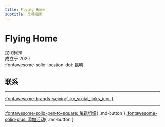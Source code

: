 ```yaml
---
title: Flying Home
subtitle: 昆明摇摆
---
```


# Flying Home

昆明摇摆  
成立于 2020  
:fontawesome-solid-location-dot: 昆明  


## 联系


---

 [:fontawesome-brands-weixin:{ .ky_social_links_icon }](# "Flying Home 昆明摇摆")

---

[:fontawesome-solid-pen-to-square: 编辑组织](https://github.com/swingdance/orgs/issues/new?assignees=&labels=update+org&projects=&template=03-update_entity.yml&title=Update%20Org%3A%20zh_CN%20%E2%80%A2%20Flying%20Home&region=zh_CN&id=flying-home&name=Flying%20Home){ .md-button } [:fontawesome-solid-plus: 添加活动](https://github.com/swingdance/events/issues/new?assignees=&labels=add+event&projects=&template=02-add_entity.yml&title=Add%20Event%3A%20zh_CN%20%E2%80%A2%20%3CName%3E&region=zh_CN&province=Yunnan&city=Kunming&org_id=flying-home){ .md-button }
